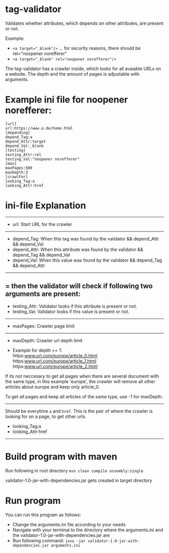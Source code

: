 # tag-validator
Validates whether attributes, which depends on other attributes, are present or not.

Example:
* `<a target="_blank"/>`  ... for security reasons, there should be rel="noopener norefferer"
* `<a target="_blank" rel="noopener norefferer"/>`

The tag-validator has a crawler inside, which looks for all avaiable URLs on a website.
The depth and the amount of pages is adjustable with arguments.

# Example ini file for noopener norefferer: 
```
[url]
url:https://www.a.de/home.html
[depending]
depend_Tag:a
depend_Attr:target
depend_Val:_blank
[testing]
testing_Attr:rel
testing_Val:"noopener norefferer"
[max]
maxPages:500
maxDepth:3
[crawlFor]
looking_Tag:a
looking_Attr:href
```

# ini-file Explanation
---------------------------------
* url: Start URL for the crawler
---------------------------------
* depend_Tag: When this tag was found by the validator && depend_Attr && depend_Val
* depend_Attr: When this attribute was found by the validator && depend_Tag && depend_Val
* depend_Val: When this value was found by the validator && depend_Tag && depend_Attr <br />
---------------------------------
= then the validator will check if following two arguments are present:
---------------------------------
* testing_Attr: Validator looks if this attribute is present or not.
* testing_Val: Validator looks if this value is present or not.
---------------------------------
* maxPages: Crawler page limit 
---------------------------------
* maxDepth: Crawler url depth limit<br />
- Example for depth == 1:<br />
https:www.url.com/europe/article_0.html
https:www.url.com/europe/article_1.html
https:www.url.com/europe/article_2.html

If its not neccesary to get all pages when there are several document with the same type,
in this example 'europe', the crawler will remove all other articles about europe and keep
only article_0.<br />

To get all pages and keep all articles of the same type, use -1 for maxDepth.

---------------------------------
Should be everytime `a` and `href`. This is the pair of where the crawler is looking for on a page, 
to get other urls.
* looking_Tag:a
* looking_Attr:href
---------------------------------

# Build program with maven
Run following in root directory
`mvn clean compile assembly:single`

validator-1.0-jar-with-dependencies.jar gets created in target directory

# Run program
You can run this program as follows:<br />
* Change the arguments.ini file according to your needs
* Navigate with your terminal to the directory where the arguments.ini and the validator-1.0-jar-with-dependencies.jar are
* Run following command:
`java -jar validator-1.0-jar-with-dependencies.jar arguments.ini`